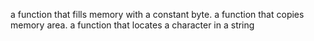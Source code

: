 a function that fills memory with a constant byte.
a function that copies memory area.
a function that locates a character in a string

